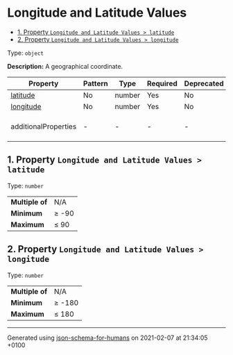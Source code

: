 # Longitude and Latitude Values

- [1. Property `Longitude and Latitude Values > latitude`](#latitude)
- [2. Property `Longitude and Latitude Values > longitude`](#longitude)

Type: `object`

**Description:** A geographical coordinate.

| Property | Pattern | Type | Required | Deprecated | Additional | Description |
| -------- | ------- | ---- | -------- | ---------- | ---------- | ----------- |
| [latitude](#latitude)|No|number|Yes|No| No|-|
| [longitude](#longitude)|No|number|Yes|No| No|-|
  | additionalProperties | - | - | - | - |  [![made-with-Markdown](https://img.shields.io/badge/Any%20type-allowed-green)](# "Additional Properties of any type are allowed.") | - |

## <a name="latitude"></a>1. Property `Longitude and Latitude Values > latitude`

Type: `number`

<table>
 	<tr>
    <td><b>Multiple of</b></td>
    <td>N/A</td>
 	</tr>
    <td><b>Minimum</b></td>
    <td>&ge; -90</td>
 	</tr>
	<tr>
    <td><b>Maximum</b></td>
    <td>&le; 90</td>
 	</tr>
</table>

## <a name="longitude"></a>2. Property `Longitude and Latitude Values > longitude`

Type: `number`

<table>
 	<tr>
    <td><b>Multiple of</b></td>
    <td>N/A</td>
 	</tr>
    <td><b>Minimum</b></td>
    <td>&ge; -180</td>
 	</tr>
	<tr>
    <td><b>Maximum</b></td>
    <td>&le; 180</td>
 	</tr>
</table>

----------------------------------------------------------------------------------------------------------------------------
Generated using [json-schema-for-humans](https://github.com/coveooss/json-schema-for-humans) on 2021-02-07 at 21:34:05 +0100